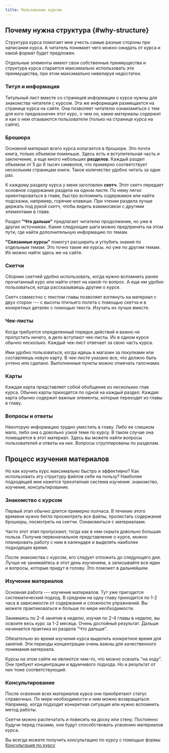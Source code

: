 ```yaml
---
title: Пользование курсом
---
```


## Почему нужна структура {#why-structure}

Структура курса помогает мне учесть самые разные стороны при написании
курса.  А читатель понимает чего можно ожидать от курса и какой формат
будет предложен.

Отдельные элементы имеют свои собственные преимущества и структура
курса старается максимально использовать эти преимущества, при этом
максимально нивелируя недостатки.

### Титул и информация

Титульный лист вместе со страницей информации о курсе нужны для
знакомства читателя с курсом.  Эта же информация размещается на
странице курса на сайте.  Она позволяет читателю ознакомиться с тем
для кого предназначен этот курс, о чем он, какие материалы содержит и
как о нем отзываются пользователи (только на странице курса на сайте).

### Брошюра

Основной материал всего курса излагается в брошюре.  Это почти книга,
только объемом поменьше.  Здесь есть и вступительная часть и
заключение, а еще много небольших **разделов**.  Каждый раздел объемом
от 5 до 8 тысяч символов, что примерно соответствует нескольким
страницам книги.  Такое количество удобно читать за один раз.

К каждому разделу курса у меня заготовлен **скетч**.  Этот скетч
передает основное содержание раздела на одном листе.  По нему легко
ориентироваться в главе, быстро вспомнить содержимое или найти
подсказки, например, горячие клавиши.  При чтении раздела лучше
держать под рукой скетч, чтобы видеть взаимосвязи с другими элементами
в главе.

Раздел **"Что дальше"** предлагает читателю продолжение, но уже в
других источниках.  Какие следующие шаги можно предпринять на этом
пути, где найти дополнительную информацию по темам.

**"Связанные курсы"** помогут расширить и углубить знания по отдельным
темам.  Это точно такие же курсы, но уже по другим темам.  Их можно
найти здесь же на сайте.

### Скетчи

Сборник скетчей удобно использовать, когда нужно вспомнить ранее
прочитанный курс или найти ответ на какой-то вопрос.  А еще им удобно
пользоваться, когда рассказываешь другим о курсе.

Скетч совместно с текстом главы позволяет взглянуть на материал с двух
сторон --- с высоты птичьего полета с помощью скетча и в конкретных
деталях с помощью текста.  Изучать их лучше вместе.

### Чек-листы

Когда требуется определенный порядок действий и важно не пропустить
ничего, в дело вступают чек-листы.  Их в одном курсе обычно
несколько.  Каждый чек-лист отвечает за свою часть курса.

Ими удобно пользоваться, когда идешь в магазин за покупками или
составляешь новую карту.  В чек-листе указано все, что должно быть
учтено или сделано.  Выполненные пункты можно отмечать галочками.

### Карты

Каждая карта представляет собой обобщение из нескольких глав курса.
Обычно карты приходятся по одной на каждый раздел.  Каждая карта
обычно содержит важные элементы, которые переходят из главы в главу.

### Вопросы и ответы

Некоторую информацию трудно уместить в главу.  Либо ее слишком мало,
либо она о довольно узкой теме по курсу.  В таком случае она
помещается в этот материал.  Здесь вы можете найти вопросы
пользователей и ответы на них.  Вопросы сгруппированы по разделам.


## Процесс изучения материалов

Но как изучить курс максимально быстро и эффективно?  Как использовать
эту структуру файлов себе на пользу?  Наиболее подходящей мне кажется
трехэтапная система изучения: знакомство, изучение, консультирование.

### Знакомство с курсом

Первый этап обычно длится примерно полчаса.  В течение этого времени
нужно бегло просмотреть все файлы, пролистать содержание брошюры,
посмотреть на скетчи.  Ознакомиться с материалами.

Часто этот этап пропускают, тогда как в нем скрыта довольно большая
польза.  Получив первоначальное представление о курсе, можно
планировать работу с ним в календаре и выделять наиболее подходящее
время.

После знакомства с курсом, его следует отложить до следующего дня.
Лучше не занимайтесь в этот день изучением, а записывайте все идеи и
вопросы, которые придут в голову.  Это поможет в дальнейшем.

### Изучение материалов

Основная работа --- изучение материалов.  Тут уже пригодится
систематический подход.  В среднем на одну главу приходится по 1-2
часа в зависимости от содержания и сложности упражнений.  Вы можете
практиковаться и больше по мере необходимости.

Занимаясь по 2-4 занятия в неделю, изучая по 2-4 главы в неделю, вы
освоите весь курс за 1-2 месяца.  Очень достойный результат.  Дальше
начинается практика из раздела "Что дальше".

Обязательно во время изучения курса выделить конкретное время для
занятий.  Эти периоды концентрации очень важны для качественного
понимания материала.

Курсы на этом сайте не являются чем-то, что можно освоить "на ходу".
Они требуют концентрации и вдумчивого подхода.  Но и результат от них
тоже соответствующий.

### Консультирование

После освоения всех материалов курса они приобретают статус
справочных.  По мере необходимости к ним можно возвращаться.
Например, когда подходит конкретная ситуация или нужно вспомнить метод
работы.

Скетчи можно распечатать и повесить на доску или стену.  Постоянно
будучи перед глазами, они будут способствовать усвоению материалов
курса.

Вы всегда можете получить консультацию по курсу с помощью формы
[Консультация по курсу](https://howto-start.ru/feedback.html#advice)
